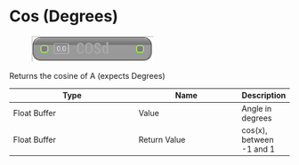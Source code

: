 # Cos (Degrees)

<div align="left" data-full-width="false">

<figure><img src="Cos_(Degrees).png" alt=""><figcaption></figcaption></figure>

</div>

Returns the cosine of A (expects Degrees)

<table>
<thead><tr><th width="250">Type</th><th width="200">Name</th><th>Description</th></tr></thead>
<tbody>
<tr><td>Float Buffer</td><td>Value</td><td>Angle in degrees</td></tr>
<tr><td>Float Buffer</td><td>Return Value</td><td>cos(x), between -1 and 1</td></tr>
</tbody>
</table>